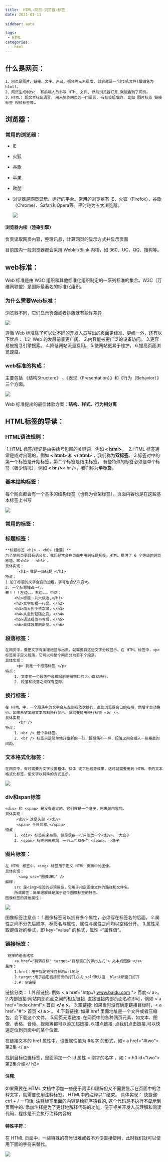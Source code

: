 ```yaml
---
title:  HTML-网页-浏览器-标签
date: 2021-01-11
 
sidebar: auto  

tags:
 - HTML
categories:
 -  html
---
```


## 什么是网页：

```
1、网页是图片、链接、文字、声音、视频等元素组成, 其实就是一个html文件(后缀名为html)。
2、网页生成制作:  有前端人员书写 HTML 文件, 然后浏览器打开,就能看到了网页。
3、HTML: 超文本标记语言, 用来制作网页的一门语言. 有标签组成的. 比如 图片标签 链接标签 视频标签等…
```

## 浏览器：

### **常用的浏览器：**

+ IE

+ 火狐

+ 谷歌

+ 苹果

+ 欧朋

- 浏览器是网页显示、运行的平台。常用的浏览器有 IE、火狐（Firefox）、谷歌（Chrome）、Safari和Opera等。平时称为五大浏览器。

  ![](/my-blog/img/html/浏览器.png)
  
  

#### 浏览器内核（渲染引擎）

负责读取网页内容，整理讯息，计算网页的显示方式并显示页面



目前国内一般浏览器都会采用 Webkit/Blink 内核，如 360、UC、QQ、搜狗等。

## web标准：

Web 标准是由 W3C 组织和其他标准化组织制定的一系列标准的集合。W3C（万维网联盟）是国际最著名的标准化组织。

### 为什么需要Web标准：

浏览器不同，它们显示页面或者排版就有些许差异

![](/my-blog/img/html/web标准.png)

遵循 Web 标准除了可以让不同的开发人员写出的页面更标准、更统一外，还有以下优点：
1.让 Web 的发展前景更广阔。 
2.内容能被更广泛的设备访问。
3.更容易被搜寻引擎搜索。
4.降低网站流量费用。
5.使网站更易于维护。
6.提高页面浏览速度。

### web标准的构成：

主要包括 《结构Structure》 、《表现（Presentation）》和《行为（Behavior）》三个方面。

![](/my-blog/img/html/图片45.png)

Web 标准提出的最佳体验方案：**结构、样式、行为相分离**

## HTML标签的导读：

### HTML语法规则：

​    1.HTML 标签/标记是由尖括号包围的关键词，例如 **< html>**。
​    2.HTML 标签通常是成对出现的，例如 **< html>** 和 **</ html>** ，我们称为**双标签**。
​    3.标签对中的第一个标签是开始标签，第二个标签是结束标签。 
有些特殊的标签必须是单个标签（极少情况），例如 **< br />**< hr />，我们称为**单标签**。 

### 基本结构标签：

每个网页都会有一个基本的结构标签（也称为骨架标签），页面内容也是在这些基本标签上书写

![](/my-blog/img/html/基本结构.png)

### 常用的标签：

### 标题标签：

```
**标题标签 <h1> - <h6>（重要）**
为了使网页更具有语义化，我们经常会在页面中用到标题标签。HTML 提供了 6 个等级的网页标题，即<h1> - <h6> 。
具体实现：
      <h1> 我是一级标题 </h1>
特点：
1.加了标题的文字会变的加粗，字号也会依次变大。
2. 一个标题独占一行。
来！！！左边。。。右边。。。中间：
    <h1>标题一共六级选,</h1>
    <h2>文字加粗一行显。</h2>
    <h3>由大到小依次减，</h3>
    <h4>从重到轻随之变。</h4>
    <h5>语法规范书写后，</h5>
    <h6>具体效果刷新见。</h6>
```

### 段落标签：

```
在网页中，要把文字有条理地显示出来，就需要将这些文字分段显示。在 HTML 标签中，<p>标签用于定义段落，它可以将整个网页分为若干个段落。
具体实现：
     <p> 我是一个段落标签 </p>
特点：
    1. 文本在一个段落中会根据浏览器窗口的大小自动换行。
    2. 段落和段落之间保有空隙。
```

### 换行标签：

```
在 HTML 中，一个段落中的文字会从左到右依次排列，直到浏览器窗口的右端，然后才自动换行。如果希望某段文本强制换行显示，就需要使用换行标签 <br />。
具体实现：
      <br />
特点：
    1. <br /> 是个单标签。
    2. <br /> 标签只是简单地开始新的一行，跟段落不一样，段落之间会插入一些垂直的间距。
```

### 文本格式化标签：

```
在网页中，有时需要为文字设置粗体、斜体 或下划线等效果，这时就需要用到 HTML 中的文本格式化标签，使文字以特殊的方式显示。
```

![](/my-blog/img/html/格式化标签.png)

### div和span标签

```
<div> 和 <span> 是没有语义的，它们就是一个盒子，用来装内容的。
具体实现：
     <div> 这是头部 </div>    
     <span> 今日价格 </span>
特点：
    1. <div> 标签用来布局，但是现在一行只能放一个<div>。 大盒子
    2. <span> 标签用来布局，一行上可以多个 <span>。小盒子
```

### 图片标签：

```
在 HTML 标签中，<img> 标签用于定义 HTML 页面中的图像。
具体实现：
      <img src="图像URL" />
解释：
    src 是<img>标签的必须属性，它用于指定图像文件的路径和文件名。
    所谓属性：简单理解就是属于这个图像标签的特性。
图像标签的其他属性：
```

![](/my-blog/img/html/图片属性.png)

  图像标签注意点：
        1.图像标签可以拥有多个属性，必须写在标签名的后面。
        2.属性之间不分先后顺序，标签名与属性、属性与属性之间均以空格分开。
        3.属性采取键值对的格式，即 key=“value" 的格式，属性 =“属性值”。

### 链接标签：

```
 链接的语法格式
    <a href="跳转目标" target="目标窗口的弹出方式"> 文本或图像 </a>
属性：
    1.href：用于指定链接目标的url地址
    2.target:用于指定链接页面的打开方式_self默认值 _blank新窗口打开
    3.#：空链接
```

链接分类：
    1.外部链接: 例如 < a href="http:// www.baidu.com "> 百度</ a>。
    2.内部链接:网站内部页面之间的相互链接. 直接链接内部页面名称即可，例如 < a href="index.html"> 首页 **</ a >**。
    3.空链接: 如果当时没有确定链接目标时，< a href="#"> 首页 **</ a >** 。
    4.下载链接: 如果 href 里面地址是一个文件或者压缩包，会下载这个文件。
    5.网页元素链接: 在网页中的各种网页元素，如文本、图像、表格、音频、视频等都可以添加超链接.
    6.锚点链接:  点我们点击链接,可以快速定位到页面中的某个位置. 

在链接文本的 href 属性中，设置属性值为 #名字 的形式，如< a href="#two"> 第2集 </ a> 

找到目标位置标签，里面添加一个 id 属性 = 刚才的名字 ，如：< h3 id="two">第2集介绍</ h3>

#### 注释:

如果需要在 HTML 文档中添加一些便于阅读和理解但又不需要显示在页面中的注释文字，就需要使用注释标签。
HTML中的注释以“<!--”开头，以“ -->”结束。
具体实现：
     <!-- 注释语句 -->      快捷键: ctrl +  / 
一句话: 注释标签里面的内容是给程序猿看的, 这个代码是不执行不显示到页面中的.
添加注释是为了更好地解释代码的功能，便于相关开发人员理解和阅读代码，程序是不会执行注释内容的

#### 特殊字符：

在 HTML 页面中，一些特殊的符号很难或者不方便直接使用，此时我们就可以使用下面的字符来替代。

![](/my-blog/img/html/特殊字符.png)
